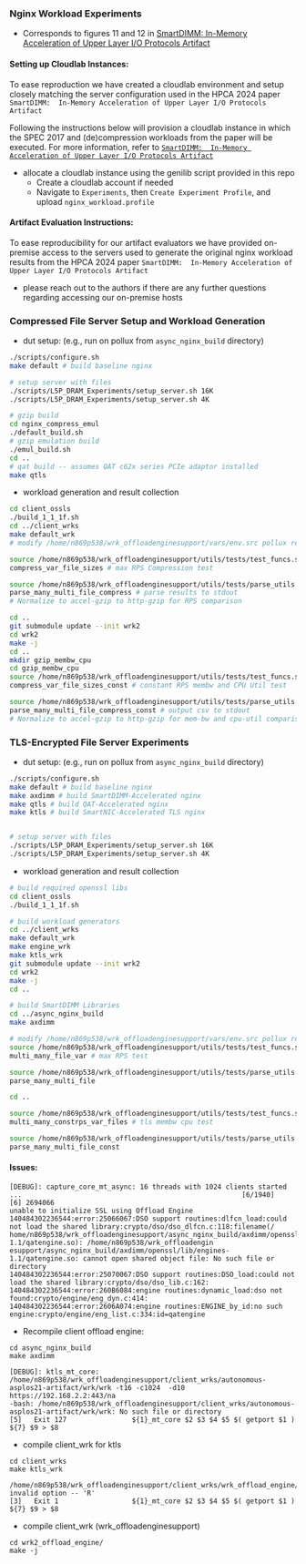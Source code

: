 ### Nginx Workload Experiments
* Corresponds to figures 11 and 12 in [SmartDIMM:  In-Memory Acceleration of Upper Layer I/O Protocols Artifact](https://www.hpca-conf.org/2024)<br>

#### Setting up Cloudlab Instances:
To ease reproduction we have created a cloudlab environment and setup closely matching the server configuration used in the HPCA 2024 paper `SmartDIMM:  In-Memory Acceleration of Upper Layer I/O Protocols Artifact`

Following the instructions below will provision a cloudlab instance in which the SPEC 2017 and (de)compression workloads
from the paper will be executed. For more information, refer to [`SmartDIMM:  In-Memory Acceleration of Upper Layer I/O Protocols Artifact`](https://www.hpca-conf.org/2024)

* allocate a cloudlab instance using the genilib script provided in this repo
	* Create a cloudlab account if needed
	* Navigate to `Experiments`, then `Create Experiment Profile`, and upload `nginx_workload.profile`

#### Artifact Evaluation Instructions:
To ease reproducibility for our artifact evaluators we have provided on-premise access to the servers used to generate the original nginx workload results from the HPCA 2024 paper `SmartDIMM:  In-Memory Acceleration of Upper Layer I/O Protocols Artifact`
* please reach out to the authors if there are any further questions regarding accessing our on-premise hosts

### Compressed File Server Setup and Workload Generation
* dut setup: (e.g., run on pollux from `async_nginx_build` directory)
```sh
./scripts/configure.sh
make default # build baseline nginx

# setup server with files
./scripts/L5P_DRAM_Experiments/setup_server.sh 16K
./scripts/L5P_DRAM_Experiments/setup_server.sh 4K

# gzip build
cd nginx_compress_emul
./default_build.sh
# gzip emulation build
./emul_build.sh
cd ..
# qat build -- assumes QAT c62x series PCIe adaptor installed
make qtls
```

* workload generation and result collection
```sh
cd client_ossls
./build_1_1_1f.sh
cd ../client_wrks
make default_wrk
# modify /home/n869p538/wrk_offloadenginesupport/vars/env.src pollux remote config to dut hostname and ip

source /home/n869p538/wrk_offloadenginesupport/utils/tests/test_funcs.sh;
compress_var_file_sizes # max RPS Compression test

source /home/n869p538/wrk_offloadenginesupport/utils/tests/parse_utils.sh;
parse_many_multi_file_compress # parse results to stdout
# Normalize to accel-gzip to http-gzip for RPS comparison

cd ..
git submodule update --init wrk2
cd wrk2
make -j
cd ..
mkdir gzip_membw_cpu
cd gzip_membw_cpu
source /home/n869p538/wrk_offloadenginesupport/utils/tests/test_funcs.sh;
compress_var_file_sizes_const # constant RPS membw and CPU Util test

source /home/n869p538/wrk_offloadenginesupport/utils/tests/parse_utils.sh;
parse_many_multi_file_compress_const # output csv to stdout
# Normalize to accel-gzip to http-gzip for mem-bw and cpu-util comparison
```

### TLS-Encrypted File Server Experiments
* dut setup: (e.g., run on pollux from `async_nginx_build` directory)
```sh
./scripts/configure.sh
make default # build baseline nginx
make axdimm # build SmartDIMM-Accelerated nginx
make qtls # build QAT-Accelerated nginx
make ktls # build SmartNIC-Accelerated TLS nginx


# setup server with files
./scripts/L5P_DRAM_Experiments/setup_server.sh 16K
./scripts/L5P_DRAM_Experiments/setup_server.sh 4K
```

* workload generation and result collection
```sh
# build required openssl libs
cd client_ossls
./build_1_1_1f.sh

# build workload generators
cd ../client_wrks
make default_wrk
make engine_wrk
make ktls_wrk
git submodule update --init wrk2
cd wrk2
make -j
cd ..

# build SmartDIMM Libraries
cd ../async_nginx_build
make axdimm

# modify /home/n869p538/wrk_offloadenginesupport/vars/env.src pollux remote config to dut hostname and ip
source /home/n869p538/wrk_offloadenginesupport/utils/tests/test_funcs.sh;
multi_many_file_var # max RPS test

source /home/n869p538/wrk_offloadenginesupport/utils/tests/parse_utils.sh;
parse_many_multi_file

cd ..

source /home/n869p538/wrk_offloadenginesupport/utils/tests/test_funcs.sh; 
multi_many_constrps_var_files # tls membw cpu test

source /home/n869p538/wrk_offloadenginesupport/utils/tests/parse_utils.sh;
parse_many_multi_file_const


```


#### Issues:
```
[DEBUG]: capture_core_mt_async: 16 threads with 1024 clients started ...                                                      [6/1940]
[6] 2694066      
unable to initialize SSL using Offload Engine 
140484302236544:error:25066067:DSO support routines:dlfcn_load:could not load the shared library:crypto/dso/dso_dlfcn.c:118:filename(/
home/n869p538/wrk_offloadenginesupport/async_nginx_build/axdimm/openssl/lib/engines-1.1/qatengine.so): /home/n869p538/wrk_offloadengin
esupport/async_nginx_build/axdimm/openssl/lib/engines-1.1/qatengine.so: cannot open shared object file: No such file or directory     
140484302236544:error:25070067:DSO support routines:DSO_load:could not load the shared library:crypto/dso/dso_lib.c:162:              
140484302236544:error:260B6084:engine routines:dynamic_load:dso not found:crypto/engine/eng_dyn.c:414:
140484302236544:error:2606A074:engine routines:ENGINE_by_id:no such engine:crypto/engine/eng_list.c:334:id=qatengine
```
* Recompile client offload engine:
```
cd async_nginx_build
make axdimm
```


```
[DEBUG]: ktls_mt_core: /home/n869p538/wrk_offloadenginesupport/client_wrks/autonomous-asplos21-artifact/wrk/wrk -t16 -c1024  -d10  https://192.168.2.2:443/na
-bash: /home/n869p538/wrk_offloadenginesupport/client_wrks/autonomous-asplos21-artifact/wrk/wrk: No such file or directory
[5]   Exit 127                ${1}_mt_core $2 $3 $4 $5 $( getport $1 ) ${7} $9 > $8
```
* compile client_wrk for ktls
```
cd client_wrks
make ktls_wrk
```


```
/home/n869p538/wrk_offloadenginesupport/client_wrks/wrk_offload_engine/wrk: invalid option -- 'R'
[3]   Exit 1                  ${1}_mt_core $2 $3 $4 $5 $( getport $1 ) ${7} $9 > $8
```
* compile client_wrk (wrk_offloadenginesupport)
```
cd wrk2_offload_engine/
make -j
```